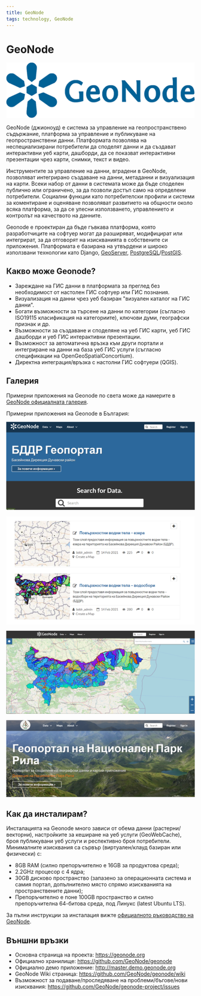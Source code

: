 ```yaml
---
title: GeoNode
tags: technology, GeoNode
---
```


# GeoNode

![Geonode лого](./img/geonode_logo.png)

GeoNode (джионоуд) е система за управление на геопространствено съдържание, платформа за управление и публикуване на геопространствени данни. Платформата позволява на неспециализирани потребители да споделят данни и да създават интерактивни уеб карти, дашборди, да се показват интерактивни презентации чрез карти, снимки, текст и видео.

Инструментите за управление на данни, вградени в GeoNode, позволяват интегрирано създаване на данни, метаданни и визуализация на карти. Всеки набор от данни в системата може да бъде споделен публично или ограничено, за да позволи достъп само на определени потребители. Социални функции като потребителски профили и системи за коментиране и оценяване позволяват развитието на общности около всяка платформа, за да се улесни използването, управлението и контролът на качеството на данните.

Geonode е проектиран да бъде гъвкава платформа, която разработчиците на софтуер могат да разширяват, модифицират или интегрират, за да отговорят на изискванията в собствените си приложения. Платформата е базирана на утвърдени и широко използвани технологии като Django, [GeoServer](./geoserver.md), [PostgreSQL](./postgresql.md)/[PostGIS](./postgis.md).


## Какво може Geonode?

- Зареждане на ГИС данни в платформата за преглед без необходимост от настолен ГИС софтуер или ГИС познания.
- Визуализация на данни чрез уеб базиран "визуален каталог на ГИС данни".
- Богати възможности за търсене на данни по категории (съгласно ISO19115 класификация на категориите), ключови думи, географски признак и др.
- Възможности за създаване и споделяне на уеб ГИС карти, уеб ГИС дашборди и уеб ГИС интерактивни презентации.
- Възможност за автоматична връзка към други портали и интегриране на данни на база уеб ГИС услуги (съгласно спецификации на OpenGeoSpatialConcortium).
- Директна интеграция/връзка с настолни ГИС софтуери (QGIS).


## Галерия

Примерни приложения на Geonode по света може да намерите в [GeoNode официалната галерия](https://geonode.org/gallery/).

Примерни приложения на Geonode в България:

![Примерен изглед на началната страница на Geonode портал на Басейнова Дирекция Дунавски Район](./img/geonode_bddr_1.png)

![Примерен изглед на слоеве и метаданни в Geonode портал на Басейнова Дирекция Дунавски Район](./img/geonode_bddr_layers2.png)

![Примерен изглед на уеб-картно приложение в Geonode портал на Басейнова Дирекция Дунавски Район](./img/genode_bddr_layers.png)

![Примерен изглед на началната страница на Geonode портал на Дирекция Национален Парк "Рила"](./img/genode_dnp_rila.png)


## Как да инсталирам?

Инсталацията на Geonode много зависи от обема данни (растерни/векторни), настройките за кеширане на уеб услуги (GeoWebCache), броя публикувани уеб услуги и респективно броя потребители. Минималните изисквания са сървър (виртуален/клауд базиран или физически) с:

- 8GB RAM (силно препоръчително е 16GB за продуктова среда);
- 2.2GHz процесор с 4 ядра;
- 30GB дисково пространство (запазено за операционната система и самия портал, допълнително място спрямо изискванията на пространствените данни);
- Препоръчително е поне 100GB пространство и силно препоръчителна 64-битова среда, под Линукс (latest Ubuntu LTS).

За пълни инструкции за инсталация вижте [официалното ръководство на GeoNode](https://docs.geonode.org/en/master/install/basic/index.html).


## Външни връзки

- Основна страница на проекта: https://geonode.org
- Официално хранилище: https://github.com/GeoNode/geonode
- Официално демо приложение: http://master.demo.geonode.org
- GeoNode Wiki страница: https://github.com/GeoNode/geonode/wiki
- Възможност за подаване/проследяване на проблеми/бъгове/нови изисквания: https://github.com/GeoNode/geonode-project/issues
